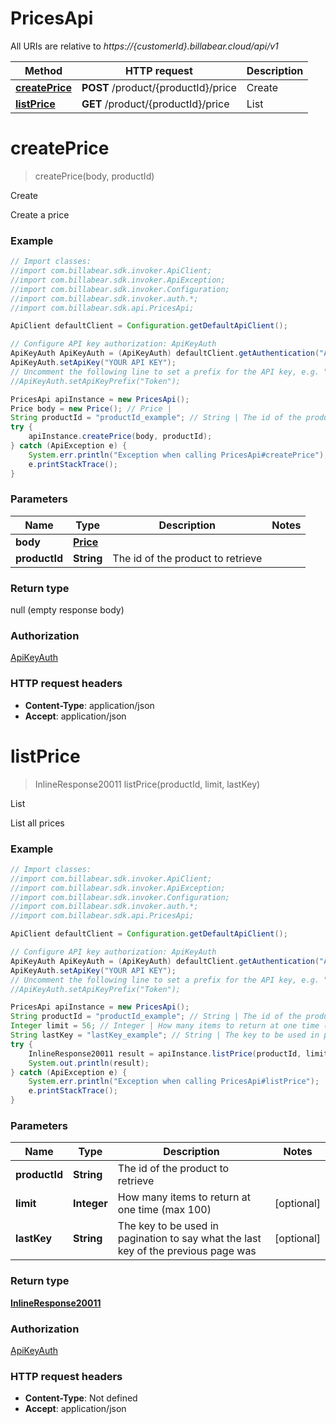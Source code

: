 # PricesApi

All URIs are relative to *https://{customerId}.billabear.cloud/api/v1*

Method | HTTP request | Description
------------- | ------------- | -------------
[**createPrice**](PricesApi.md#createPrice) | **POST** /product/{productId}/price | Create
[**listPrice**](PricesApi.md#listPrice) | **GET** /product/{productId}/price | List

<a name="createPrice"></a>
# **createPrice**
> createPrice(body, productId)

Create

Create a price

### Example
```java
// Import classes:
//import com.billabear.sdk.invoker.ApiClient;
//import com.billabear.sdk.invoker.ApiException;
//import com.billabear.sdk.invoker.Configuration;
//import com.billabear.sdk.invoker.auth.*;
//import com.billabear.sdk.api.PricesApi;

ApiClient defaultClient = Configuration.getDefaultApiClient();

// Configure API key authorization: ApiKeyAuth
ApiKeyAuth ApiKeyAuth = (ApiKeyAuth) defaultClient.getAuthentication("ApiKeyAuth");
ApiKeyAuth.setApiKey("YOUR API KEY");
// Uncomment the following line to set a prefix for the API key, e.g. "Token" (defaults to null)
//ApiKeyAuth.setApiKeyPrefix("Token");

PricesApi apiInstance = new PricesApi();
Price body = new Price(); // Price | 
String productId = "productId_example"; // String | The id of the product to retrieve
try {
    apiInstance.createPrice(body, productId);
} catch (ApiException e) {
    System.err.println("Exception when calling PricesApi#createPrice");
    e.printStackTrace();
}
```

### Parameters

Name | Type | Description  | Notes
------------- | ------------- | ------------- | -------------
 **body** | [**Price**](Price.md)|  |
 **productId** | **String**| The id of the product to retrieve |

### Return type

null (empty response body)

### Authorization

[ApiKeyAuth](../README.md#ApiKeyAuth)

### HTTP request headers

 - **Content-Type**: application/json
 - **Accept**: application/json

<a name="listPrice"></a>
# **listPrice**
> InlineResponse20011 listPrice(productId, limit, lastKey)

List

List all prices

### Example
```java
// Import classes:
//import com.billabear.sdk.invoker.ApiClient;
//import com.billabear.sdk.invoker.ApiException;
//import com.billabear.sdk.invoker.Configuration;
//import com.billabear.sdk.invoker.auth.*;
//import com.billabear.sdk.api.PricesApi;

ApiClient defaultClient = Configuration.getDefaultApiClient();

// Configure API key authorization: ApiKeyAuth
ApiKeyAuth ApiKeyAuth = (ApiKeyAuth) defaultClient.getAuthentication("ApiKeyAuth");
ApiKeyAuth.setApiKey("YOUR API KEY");
// Uncomment the following line to set a prefix for the API key, e.g. "Token" (defaults to null)
//ApiKeyAuth.setApiKeyPrefix("Token");

PricesApi apiInstance = new PricesApi();
String productId = "productId_example"; // String | The id of the product to retrieve
Integer limit = 56; // Integer | How many items to return at one time (max 100)
String lastKey = "lastKey_example"; // String | The key to be used in pagination to say what the last key of the previous page was
try {
    InlineResponse20011 result = apiInstance.listPrice(productId, limit, lastKey);
    System.out.println(result);
} catch (ApiException e) {
    System.err.println("Exception when calling PricesApi#listPrice");
    e.printStackTrace();
}
```

### Parameters

Name | Type | Description  | Notes
------------- | ------------- | ------------- | -------------
 **productId** | **String**| The id of the product to retrieve |
 **limit** | **Integer**| How many items to return at one time (max 100) | [optional]
 **lastKey** | **String**| The key to be used in pagination to say what the last key of the previous page was | [optional]

### Return type

[**InlineResponse20011**](InlineResponse20011.md)

### Authorization

[ApiKeyAuth](../README.md#ApiKeyAuth)

### HTTP request headers

 - **Content-Type**: Not defined
 - **Accept**: application/json

